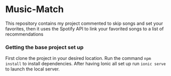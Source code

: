 Music-Match
=======

This repository contains my project commented to skip songs and set your favorites, then it uses the Spotify API to link your favorited songs to a list of recommendations

### Getting the base project set up
First clone the project in your desired location.
Run the command `npm install` to install dependencies. After having Ionic all set up run `ionic serve` to launch the local server.
